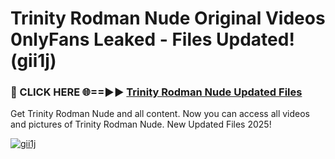 # Trinity Rodman Nude Original Videos 0nlyFans Leaked - Files Updated! (gii1j)

<h3>🔴 CLICK HERE 🌐==►► <a href="https://tinyurl.com/yrmya6cz" rel="nofollow">Trinity Rodman Nude Updated Files</a></h3>

Get Trinity Rodman Nude and all content. Now you can access all videos and pictures of Trinity Rodman Nude. New Updated Files 2025!

[![gii1j](https://i.imgur.com/FMdXYCs.gif)](https://tinyurl.com/yrmya6cz)
